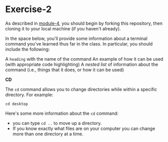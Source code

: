# Exercise-2

As described in [module-4](https://github.com/INFO-201/m4-git-intro), you should begin by forking this repository, then cloning it to your local machine (if you haven't already).

In the space below, you'll provide some information about a terminal command you've learned thus far in the class. In particular, you should include the following:

A `heading` with the name of the command
An example of how it can be used (with appropriate code highlighting)
A _nested list_ of information about the command (i.e., things that it does, or how it can be used)

**CD**

The `cd` command allows you to change directories while within a specific directory. For example:
```
cd desktop
```
Here's some more information about the `cd` command:
- you can type `cd ..` to move up a directory.
- If you know exactly what files are on your computer you can change more than one directory at a time.


